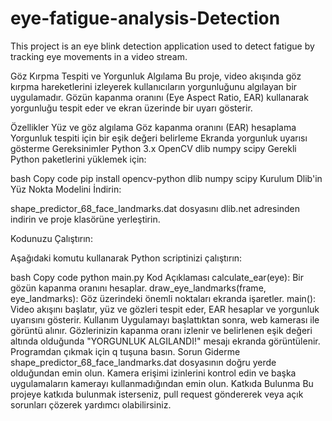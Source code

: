 # eye-fatigue-analysis-Detection
This project is an eye blink detection application used to detect fatigue by tracking eye movements in a video stream.

Göz Kırpma Tespiti ve Yorgunluk Algılama
Bu proje, video akışında göz kırpma hareketlerini izleyerek kullanıcıların yorgunluğunu algılayan bir uygulamadır. Gözün kapanma oranını (Eye Aspect Ratio, EAR) kullanarak yorgunluğu tespit eder ve ekran üzerinde bir uyarı gösterir.

Özellikler
Yüz ve göz algılama
Göz kapanma oranını (EAR) hesaplama
Yorgunluk tespiti için bir eşik değeri belirleme
Ekranda yorgunluk uyarısı gösterme
Gereksinimler
Python 3.x
OpenCV
dlib
numpy
scipy
Gerekli Python paketlerini yüklemek için:

bash
Copy code
pip install opencv-python dlib numpy scipy
Kurulum
Dlib'in Yüz Nokta Modelini İndirin:

shape_predictor_68_face_landmarks.dat dosyasını dlib.net adresinden indirin ve proje klasörüne yerleştirin.

Kodunuzu Çalıştırın:

Aşağıdaki komutu kullanarak Python scriptinizi çalıştırın:

bash
Copy code
python main.py
Kod Açıklaması
calculate_ear(eye): Bir gözün kapanma oranını hesaplar.
draw_eye_landmarks(frame, eye_landmarks): Göz üzerindeki önemli noktaları ekranda işaretler.
main(): Video akışını başlatır, yüz ve gözleri tespit eder, EAR hesaplar ve yorgunluk uyarısını gösterir.
Kullanım
Uygulamayı başlattıktan sonra, web kamerası ile görüntü alınır.
Gözlerinizin kapanma oranı izlenir ve belirlenen eşik değeri altında olduğunda "YORGUNLUK ALGILANDI!" mesajı ekranda görüntülenir.
Programdan çıkmak için q tuşuna basın.
Sorun Giderme
shape_predictor_68_face_landmarks.dat dosyasının doğru yerde olduğundan emin olun.
Kamera erişimi izinlerini kontrol edin ve başka uygulamaların kamerayı kullanmadığından emin olun.
Katkıda Bulunma
Bu projeye katkıda bulunmak isterseniz, pull request göndererek veya açık sorunları çözerek yardımcı olabilirsiniz.
